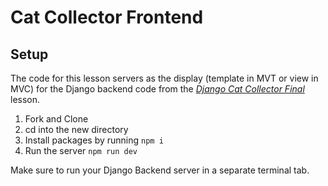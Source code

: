 # Cat Collector Frontend

## Setup

The code for this lesson servers as the display (template in MVT or view in MVC) for the Django backend code from the [_Django Cat Collector Final_](https://git.generalassemb.ly/seb-quokkas/django-catcollector-final) lesson.

1. Fork and Clone
2. cd into the new directory
3. Install packages by running `npm i`
4. Run the server `npm run dev`

Make sure to run your Django Backend server in a separate terminal tab.
